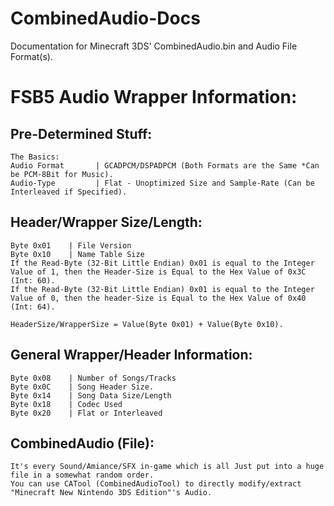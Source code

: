 # CombinedAudio-Docs
Documentation for Minecraft 3DS' CombinedAudio.bin and Audio File Format(s).

# FSB5 Audio Wrapper Information:
## Pre-Determined Stuff:
```
The Basics:
Audio Format       | GCADPCM/DSPADPCM (Both Formats are the Same *Can be PCM-8Bit for Music).
Audio-Type         | Flat - Unoptimized Size and Sample-Rate (Can be Interleaved if Specified).
```
## Header/Wrapper Size/Length:
```
Byte 0x01    | File Version
Byte 0x10    | Name Table Size
If the Read-Byte (32-Bit Little Endian) 0x01 is equal to the Integer Value of 1, then the Header-Size is Equal to the Hex Value of 0x3C (Int: 60).
If the Read-Byte (32-Bit Little Endian) 0x01 is equal to the Integer Value of 0, then the header-Size is Equal to the Hex Value of 0x40 (Int: 64).

HeaderSize/WrapperSize = Value(Byte 0x01) + Value(Byte 0x10).
```
## General Wrapper/Header Information:
```
Byte 0x08    | Number of Songs/Tracks
Byte 0x0C    | Song Header Size.
Byte 0x14    | Song Data Size/Length
Byte 0x18    | Codec Used
Byte 0x20    | Flat or Interleaved
```
## CombinedAudio (File):
```
It's every Sound/Amiance/SFX in-game which is all Just put into a huge file in a somewhat random order.
You can use CATool (CombinedAudioTool) to directly modify/extract "Minecraft New Nintendo 3DS Edition"'s Audio.
```
